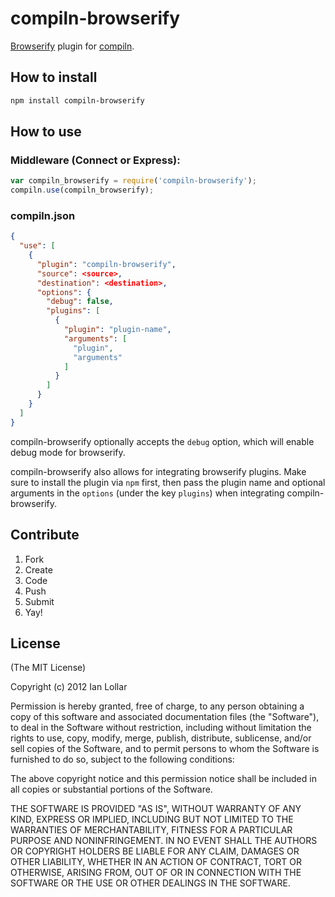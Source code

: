 # compiln-browserify

[Browserify](https://github.com/substack/node-browserify) plugin for [compiln](https://github.com/redhotvengeance/compiln).

## How to install

```bash
npm install compiln-browserify
```

## How to use

### Middleware (Connect or Express):

```js
var compiln_browserify = require('compiln-browserify');  
compiln.use(compiln_browserify);
```

### compiln.json

```json
{  
  "use": [  
    {  
      "plugin": "compiln-browserify",  
      "source": <source>,  
      "destination": <destination>,  
      "options": {  
        "debug": false,  
        "plugins": [  
          {  
            "plugin": "plugin-name",  
            "arguments": [  
              "plugin",  
              "arguments"  
            ]  
          }  
        ]  
      }  
    }  
  ]  
}
```

compiln-browserify optionally accepts the `debug` option, which will enable debug mode for browserify.

compiln-browserify also allows for integrating browserify plugins. Make sure to install the plugin via `npm` first, then pass the plugin name and optional arguments in the `options` (under the key `plugins`) when integrating compiln-browserify.

## Contribute

1. Fork
2. Create
3. Code
4. Push
5. Submit
6. Yay!

## License

(The MIT License)

Copyright (c) 2012 Ian Lollar

Permission is hereby granted, free of charge, to any person obtaining a copy of this software and associated documentation files (the "Software"), to deal in the Software without restriction, including without limitation the rights to use, copy, modify, merge, publish, distribute, sublicense, and/or sell copies of the Software, and to permit persons to whom the Software is furnished to do so, subject to the following conditions:

The above copyright notice and this permission notice shall be included in all copies or substantial portions of the Software.

THE SOFTWARE IS PROVIDED "AS IS", WITHOUT WARRANTY OF ANY KIND, EXPRESS OR IMPLIED, INCLUDING BUT NOT LIMITED TO THE WARRANTIES OF MERCHANTABILITY, FITNESS FOR A PARTICULAR PURPOSE AND NONINFRINGEMENT. IN NO EVENT SHALL THE AUTHORS OR COPYRIGHT HOLDERS BE LIABLE FOR ANY CLAIM, DAMAGES OR OTHER LIABILITY, WHETHER IN AN ACTION OF CONTRACT, TORT OR OTHERWISE, ARISING FROM, OUT OF OR IN CONNECTION WITH THE SOFTWARE OR THE USE OR OTHER DEALINGS IN THE SOFTWARE.
